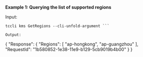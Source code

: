 **Example 1: Querying the list of supported regions**



Input: 

```
tccli kms GetRegions --cli-unfold-argument ```

Output: 
```
{
    "Response": {
        "Regions": [
            "ap-hongkong",
            "ap-guangzhou"
        ],
        "RequestId": "1b580852-1e38-11e9-b129-5cb9019b4b00"
    }
}
```

